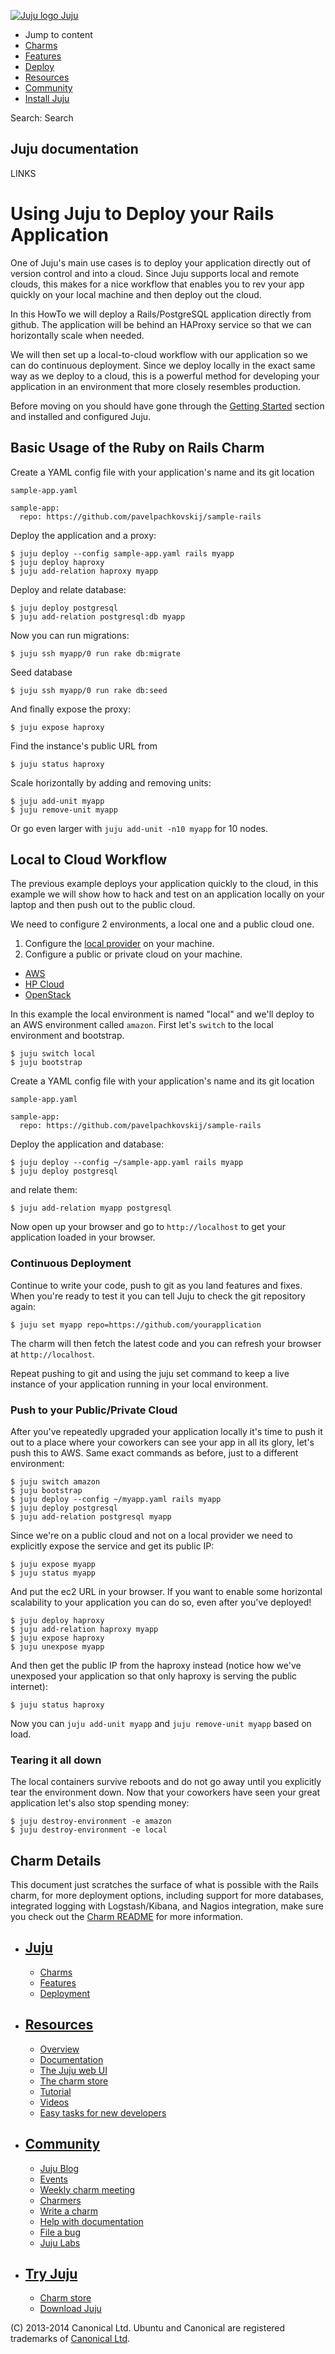 [ ![Juju logo](//assets.ubuntu.com/sites/ubuntu/latest/u/img/logo.png) Juju
](https://juju.ubuntu.com/)

  - Jump to content
  - [Charms](https://juju.ubuntu.com/charms/)
  - [Features](https://juju.ubuntu.com/features/)
  - [Deploy](https://juju.ubuntu.com/deployment/)
  - [Resources](https://juju.ubuntu.com/resources/)
  - [Community](https://juju.ubuntu.com/community/)
  - [Install Juju](https://juju.ubuntu.com/download/)

Search: Search

## Juju documentation

LINKS

#  Using Juju to Deploy your Rails Application

One of Juju's main use cases is to deploy your application directly out of
version control and into a cloud. Since Juju supports local and remote clouds,
this makes for a nice workflow that enables you to rev your app quickly on your
local machine and then deploy out the cloud.

In this HowTo we will deploy a Rails/PostgreSQL application directly from
github. The application will be behind an HAProxy service so that we can
horizontally scale when needed.

We will then set up a local-to-cloud workflow with our application so we can do
continuous deployment. Since we deploy locally in the exact same way as we
deploy to a cloud, this is a powerful method for developing your application in
an environment that more closely resembles production.

Before moving on you should have gone through the [Getting
Started](https://juju.ubuntu.com/docs/getting-started.html) section and
installed and configured Juju.

##  Basic Usage of the Ruby on Rails Charm

Create a YAML config file with your application's name and its git location

`sample-app.yaml`

    sample-app:
      repo: https://github.com/pavelpachkovskij/sample-rails

Deploy the application and a proxy:

    $ juju deploy --config sample-app.yaml rails myapp
    $ juju deploy haproxy
    $ juju add-relation haproxy myapp

Deploy and relate database:

    $ juju deploy postgresql
    $ juju add-relation postgresql:db myapp

Now you can run migrations:

    $ juju ssh myapp/0 run rake db:migrate

Seed database

    $ juju ssh myapp/0 run rake db:seed

And finally expose the proxy:

    $ juju expose haproxy

Find the instance's public URL from

    $ juju status haproxy

Scale horizontally by adding and removing units:

    $ juju add-unit myapp
    $ juju remove-unit myapp

Or go even larger with `juju add-unit -n10 myapp` for 10 nodes.

##  Local to Cloud Workflow

The previous example deploys your application quickly to the cloud, in this
example we will show how to hack and test on an application locally on your
laptop and then push out to the public cloud.

We need to configure 2 environments, a local one and a public cloud one.

  1. Configure the [local provider](./config-local.html) on your machine. 
  2. Configure a public or private cloud on your machine. 
  - [AWS](./config-aws.html)
  - [HP Cloud](./config-hpcloud.html)
  - [OpenStack](./config-openstack.html)

In this example the local environment is named "local" and we'll deploy to an
AWS environment called `amazon`. First let's `switch` to the local environment
and bootstrap.

    $ juju switch local
    $ juju bootstrap

Create a YAML config file with your application's name and its git location

`sample-app.yaml`

    sample-app:
      repo: https://github.com/pavelpachkovskij/sample-rails

Deploy the application and database:

    $ juju deploy --config ~/sample-app.yaml rails myapp
    $ juju deploy postgresql

and relate them:

    $ juju add-relation myapp postgresql

Now open up your browser and go to `http://localhost` to get your application
loaded in your browser.

###  Continuous Deployment

Continue to write your code, push to git as you land features and fixes. When
you're ready to test it you can tell Juju to check the git repository again:

    $ juju set myapp repo=https://github.com/yourapplication

The charm will then fetch the latest code and you can refresh your browser at
`http://localhost`.

Repeat pushing to git and using the juju set command to keep a live instance of
your application running in your local environment.

###  Push to your Public/Private Cloud

After you've repeatedly upgraded your application locally it's time to push it
out to a place where your coworkers can see your app in all its glory, let's
push this to AWS. Same exact commands as before, just to a different
environment:

    $ juju switch amazon
    $ juju bootstrap
    $ juju deploy --config ~/myapp.yaml rails myapp 
    $ juju deploy postgresql
    $ juju add-relation postgresql myapp

Since we're on a public cloud and not on a local provider we need to explicitly
expose the service and get its public IP:

    $ juju expose myapp
    $ juju status myapp

And put the ec2 URL in your browser. If you want to enable some horizontal
scalability to your application you can do so, even after you've deployed!

    $ juju deploy haproxy
    $ juju add-relation haproxy myapp
    $ juju expose haproxy
    $ juju unexpose myapp

And then get the public IP from the haproxy instead (notice how we've unexposed
your application so that only haproxy is serving the public internet):

    $ juju status haproxy

Now you can `juju add-unit myapp` and `juju remove-unit myapp` based on load.

###  Tearing it all down

The local containers survive reboots and do not go away until you explicitly
tear the environment down. Now that your coworkers have seen your great
application let's also stop spending money:

    $ juju destroy-environment -e amazon
    $ juju destroy-environment -e local

##  Charm Details

This document just scratches the surface of what is possible with the Rails
charm, for more deployment options, including support for more databases,
integrated logging with Logstash/Kibana, and Nagios integration, make sure you
check out the [Charm README](https://jujucharms.com/precise/rails-HEAD/) for
more information.

  - ## [Juju](/)

    - [Charms](/charms/)
    - [Features](/features/)
    - [Deployment](/deployment/)
  - ## [Resources](/resources/)

    - [Overview](/resources/overview/)
    - [Documentation](/docs/)
    - [The Juju web UI](/resources/juju-gui/)
    - [The charm store](/docs/authors-charm-store.html)
    - [Tutorial](/docs/getting-started.html#test)
    - [Videos](/resources/videos/)
    - [Easy tasks for new developers](/resources/easy-tasks-for-new-developers/)
  - ## [Community](/community)

    - [Juju Blog](/community/blog/)
    - [Events](/events/)
    - [Weekly charm meeting](/community/weekly-charm-meeting/)
    - [Charmers](/community/charmers/)
    - [Write a charm](/docs/authors-charm-writing.html)
    - [Help with documentation](/docs/contributing.html)
    - [File a bug](https://bugs.launchpad.net/juju-core/+filebug)
    - [Juju Labs](/communiy/labs/)
  - ## [Try Juju](https://jujucharms.com/sidebar/)

    - [Charm store](https://jujucharms.com/)
    - [Download Juju](/download/)

(C) 2013-2014 Canonical Ltd. Ubuntu and Canonical are registered trademarks of
[Canonical Ltd](http://www.canonical.com).

